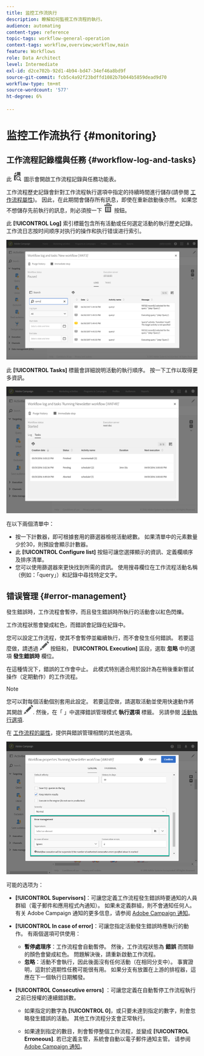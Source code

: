 ```yaml
---
title: 监控工作流执行
description: 瞭解如何監視工作流程的執行。
audience: automating
content-type: reference
topic-tags: workflow-general-operation
context-tags: workflow,overview;workflow,main
feature: Workflows
role: Data Architect
level: Intermediate
exl-id: d2ce702b-92d1-4b94-bd47-34ef46a8bd9f
source-git-commit: fcb5c4a92f23bdffd1082b7b044b5859dead9d70
workflow-type: tm+mt
source-wordcount: '577'
ht-degree: 6%

---
```


# 监控工作流执行 {#monitoring}

## 工作流程記錄檔與任務 {#workflow-log-and-tasks}

此 ![](assets/printpreview_darkgrey-24px.png) 圖示會開啟工作流程記錄與任務功能表。

工作流程歷史記錄會針對工作流程執行選項中指定的持續時間進行儲存(請參閱 [工作流程屬性](../../automating/using/managing-execution-options.md))。 因此，在此期間會儲存所有訊息，即使在重新啟動後亦然。 如果您不想儲存先前執行的訊息，則必須按一下 ![](assets/delete_darkgrey-24px.png) 按鈕。

此 **[!UICONTROL Log]** 索引標籤包含所有活動或任何選定活動的執行歷史記錄。 工作流日志按时间顺序对执行的操作和执行错误进行索引。

![](assets/wkf_execution_4.png)

此 **[!UICONTROL Tasks]** 標籤會詳細說明活動的執行順序。 按一下工作以取得更多資訊。

![](assets/wkf_execution_5.png)

在以下兩個清單中：

* 按一下計數器，即可根據套用的篩選器檢視活動總數。 如果清單中的元素數量少於30，則預設會顯示計數器。
* 此 **[!UICONTROL Configure list]** 按鈕可讓您選擇顯示的資訊、定義欄順序及排序清單。
* 您可以使用篩選器來更快找到所需的資訊。 使用搜尋欄位在工作流程活動名稱（例如：「query」）和記錄中尋找特定文字。

## 错误管理 {#error-management}

發生錯誤時，工作流程會暫停，而且發生錯誤時所執行的活動會以紅色閃爍。

工作流程狀態會變成紅色，而錯誤會記錄在紀錄中。

您可以設定工作流程，使其不會暫停並繼續執行，而不會發生任何錯誤。 若要這麼做，請透過 ![](assets/edit_darkgrey-24px.png) 按鈕和， **[!UICONTROL Execution]** 區段，選取 **忽略** 中的選項 **發生錯誤時** 欄位。

在這種情況下，錯誤的工作會中止。 此模式特別適合用於設計為在稍後重新嘗試操作（定期動作）的工作流程。

>[!NOTE]
>
>您可以對每個活動個別套用此設定。 若要這麼做，請選取活動並使用快速動作將其開啟 ![](assets/edit_darkgrey-24px.png). 然後，在「 」中選擇錯誤管理模式 **執行選項** 標籤。 另請參閱 [活動執行選項](../../automating/using/activity-properties.md).

在 [工作流程的屬性](../../automating/using/managing-execution-options.md)，提供與錯誤管理相關的其他選項。

![](assets/wkf_execution_error.png)

可能的选项为：

* **[!UICONTROL Supervisors]**：可讓您定義工作流程發生錯誤時要通知的人員群組（電子郵件和應用程式內通知）。 如果未定義群組，則不會通知任何人。 有关 Adobe Campaign 通知的更多信息，请参阅 [Adobe Campaign 通知](../../administration/using/sending-internal-notifications.md)。

* **[!UICONTROL In case of error]**：可讓您指定活動發生錯誤時應執行的動作。 有兩個選項可供使用：

   * **暫停處理序**：工作流程會自動暫停。 然後，工作流程狀態為 **錯誤** 而關聯的顏色會變成紅色。 問題解決後，請重新啟動工作流程。
   * **忽略**：活動不會執行，因此後面沒有任何活動（在相同分支中）。 事實證明，這對於週期性任務可能很有用。 如果分支有放置在上游的排程器，這應在下一個執行日期觸發。

* **[!UICONTROL Consecutive errors]** ：可讓您定義在自動暫停工作流程執行之前已授權的連續錯誤數。

   * 如果指定的數字為 **[!UICONTROL 0]**，或只要未達到指定的數字，則會忽略發生錯誤的活動。 其他工作流程分支會正常執行。

   * 如果達到指定的數目，則會暫停整個工作流程，並變成 **[!UICONTROL Erroneous]**. 若已定義主管，系統會自動以電子郵件通知主管。 请参阅 [Adobe Campaign 通知](../../administration/using/sending-internal-notifications.md)。
